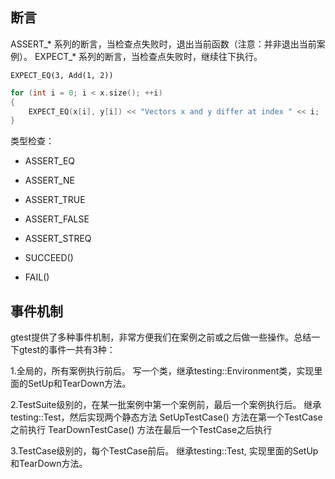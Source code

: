 ## 断言

ASSERT_* 系列的断言，当检查点失败时，退出当前函数（注意：并非退出当前案例）。
EXPECT_* 系列的断言，当检查点失败时，继续往下执行。

`EXPECT_EQ(3, Add(1, 2))`

```c++
for (int i = 0; i < x.size(); ++i)
{
    EXPECT_EQ(x[i], y[i]) << "Vectors x and y differ at index " << i;
}
```

类型检查：

+ ASSERT_EQ 
+ ASSERT_NE
+ ASSERT_TRUE
+ ASSERT_FALSE
+ ASSERT_STREQ

+ SUCCEED()
+ FAIL()

## 事件机制

gtest提供了多种事件机制，非常方便我们在案例之前或之后做一些操作。总结一下gtest的事件一共有3种：

1.全局的，所有案例执行前后。
写一个类，继承testing::Environment类，实现里面的SetUp和TearDown方法。

2.TestSuite级别的，在某一批案例中第一个案例前，最后一个案例执行后。
继承testing::Test，然后实现两个静态方法
SetUpTestCase() 方法在第一个TestCase之前执行
TearDownTestCase() 方法在最后一个TestCase之后执行

3.TestCase级别的，每个TestCase前后。
继承testing::Test, 实现里面的SetUp和TearDown方法。